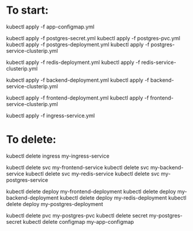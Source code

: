 # To start:

kubectl apply -f app-configmap.yml

kubectl apply -f postgres-secret.yml
kubectl apply -f postgres-pvc.yml
kubectl apply -f postgres-deployment.yml
kubectl apply -f postgres-service-clusterip.yml

kubectl apply -f redis-deployment.yml
kubectl apply -f redis-service-clusterip.yml

kubectl apply -f backend-deployment.yml
kubectl apply -f backend-service-clusterip.yml

kubectl apply -f frontend-deployment.yml
kubectl apply -f frontend-service-clusterip.yml

kubectl apply -f ingress-service.yml

# To delete:

kubectl delete ingress my-ingress-service

kubectl delete svc my-frontend-service
kubectl delete svc my-backend-service
kubectl delete svc my-redis-service
kubectl delete svc my-postgres-service

kubectl delete deploy my-frontend-deployment
kubectl delete deploy my-backend-deployment
kubectl delete deploy my-redis-deployment
kubectl delete deploy my-postgres-deployment

kubectl delete pvc my-postgres-pvc
kubectl delete secret my-postgres-secret
kubectl delete configmap my-app-configmap